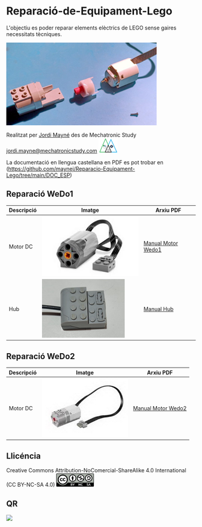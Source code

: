 # Reparació-de-Equipament-Lego

L'objectiu es poder reparar elements elèctrics de LEGO sense gaires necessitats tècniques. 

<img src="Imatges/MotorWedo.jpg" width="400" />

Realitzat per [Jordi Mayné](https://github.com/maynej) des de Mechatronic Study jordi.mayne@mechatronicstudy.com <img src="Imatges/Logo3senseFons.png" width="50" />

La documentació en llengua castellana en PDF es pot trobar en (https://github.com/maynej/Reparacio-Equipament-Lego/tree/main/DOC_ESP) 

## Reparació WeDo1

Descripció         | Imatge          | Arxiu PDF    
------------- | ------------- | ------------- 
Motor DC |![](Imatges/Motor1.jpg) | [Manual Motor Wedo1](DOC_CAT/ReparacioMotorWeDo1.pdf)
Hub |![](Imatges/Hub.jpg) | [Manual Hub](DOC_CAT/ReparacioHub1.pdf) 

## Reparació WeDo2

Descripció         | Imatge          | Arxiu PDF    
------------- | ------------- | ------------- 
Motor DC |![](Imatges/Motor2.jpg) | [Manual Motor Wedo2](DOC_CAT/ReparacioMotorWeDo2.pdf)

## Llicéncia

Creative Commons Attribution-NoComercial-ShareAlike 4.0 International (CC BY-NC-SA 4.0)  <img src="Imatges/CC.png" width="100" />

## QR

<img src="https://www.codigos-qr.com/qr/php/qr_img.php?d=https%3A%2F%2Fgithub.com%2Fmaynej%2FReparacio-Equipament-Lego&s=6&e=m" />
